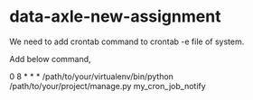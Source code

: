# data-axle-new-assignment

We need to add crontab command to crontab -e file of system.

Add below command,

0 8 * * * /path/to/your/virtualenv/bin/python /path/to/your/project/manage.py my_cron_job_notify
